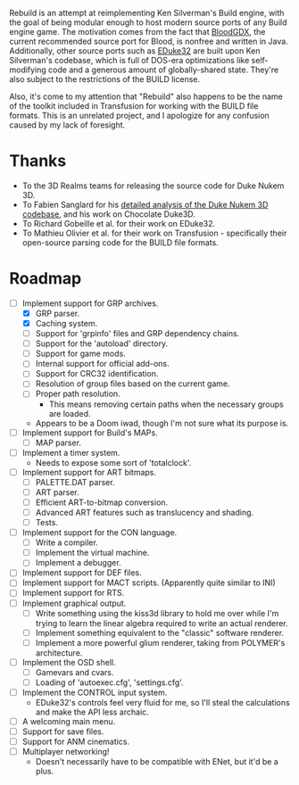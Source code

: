 Rebuild is an attempt at reimplementing Ken Silverman's Build engine, with the
goal of being modular enough to host modern source ports of any Build engine
game. The motivation comes from the fact that [BloodGDX][1], the current
recommended source port for Blood, is nonfree and written in Java. Additionally,
other source ports such as [EDuke32][2] are built upon Ken Silverman's codebase,
which is full of DOS-era optimizations like self-modifying code and a generous
amount of globally-shared state. They're also subject to the restrictions of the
BUILD license.

Also, it's come to my attention that "Rebuild" also happens to be the name of
the toolkit included in Transfusion for working with the BUILD file formats.
This is an unrelated project, and I apologize for any confusion caused by my
lack of foresight.


# Thanks

- To the 3D Realms teams for releasing the source code for Duke Nukem 3D.
- To Fabien Sanglard for his [detailed analysis of the Duke Nukem 3D codebase][3], and his work on Chocolate Duke3D.
- To Richard Gobeille et al. for their work on EDuke32.
- To Mathieu Olivier et al. for their work on Transfusion - specifically their open-source parsing code for the BUILD file formats.


# Roadmap

- [ ] Implement support for GRP archives.
  - [x] GRP parser.
  - [x] Caching system.
  - [ ] Support for 'grpinfo' files and GRP dependency chains.
  - [ ] Support for the 'autoload' directory.
  - [ ] Support for game mods.
  - [ ] Internal support for official add-ons.
  - [ ] Support for CRC32 identification.
  - [ ] Resolution of group files based on the current game.
  - [ ] Proper path resolution.
    - This means removing certain paths when the necessary groups are loaded.
  - Appears to be a Doom iwad, though I'm not sure what its purpose is.
- [ ] Implement support for Build's MAPs.
  - [ ] MAP parser.
- [ ] Implement a timer system.
  - Needs to expose some sort of 'totalclock'.
- [ ] Implement support for ART bitmaps.
  - [ ] PALETTE.DAT parser.
  - [ ] ART parser.
  - [ ] Efficient ART-to-bitmap conversion.
  - [ ] Advanced ART features such as translucency and shading.
  - [ ] Tests.
- [ ] Implement support for the CON language.
  - [ ] Write a compiler.
  - [ ] Implement the virtual machine.
  - [ ] Implement a debugger.
- [ ] Implement support for DEF files.
- [ ] Implement support for MACT scripts. (Apparently quite similar to INI)
- [ ] Implement support for RTS.
- [ ] Implement graphical output.
  - [ ] Write something using the kiss3d library to hold me over while I'm trying to learn the linear algebra required to write an actual renderer.
  - [ ] Implement something equivalent to the "classic" software renderer.
  - [ ] Implement a more powerful glium renderer, taking from POLYMER's architecture.
- [ ] Implement the OSD shell.
  - [ ] Gamevars and cvars.
  - [ ] Loading of 'autoexec.cfg', 'settings.cfg'.
- [ ] Implement the CONTROL input system.
  - EDuke32's controls feel very fluid for me, so I'll steal the calculations and make the API less archaic.
- [ ] A welcoming main menu.
- [ ] Support for save files.
- [ ] Support for ANM cinematics.
- [ ] Multiplayer networking!
  - Doesn't necessarily have to be compatible with ENet, but it'd be a plus.


[1]: https://blood-wiki.org/index.php/BloodGDX
[2]: http://eduke32.com/
[3]: http://fabiensanglard.net/duke3d/index.php
